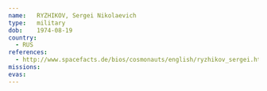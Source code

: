 ```yaml
---
name:	RYZHIKOV, Sergei Nikolaevich
type:	military
dob:	1974-08-19
country:
  - RUS
references:
  - http://www.spacefacts.de/bios/cosmonauts/english/ryzhikov_sergei.htm
missions:
evas:
---
```

